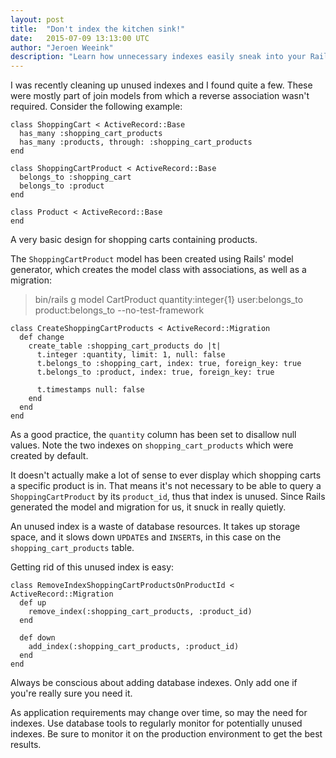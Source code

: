 ```yaml
---
layout: post
title:  "Don't index the kitchen sink!"
date:   2015-07-09 13:13:00 UTC
author: "Jeroen Weeink"
description: "Learn how unnecessary indexes easily sneak into your Rails application, and what you can do about it."
---
```

I was recently cleaning up unused indexes and I found quite a few. These were mostly part of join models from which a reverse association wasn't required. Consider the following example:

    class ShoppingCart < ActiveRecord::Base
      has_many :shopping_cart_products
      has_many :products, through: :shopping_cart_products
    end

    class ShoppingCartProduct < ActiveRecord::Base
      belongs_to :shopping_cart
      belongs_to :product
    end

    class Product < ActiveRecord::Base
    end

A very basic design for shopping carts containing products.

The `ShoppingCartProduct` model has been created using Rails' model generator, which creates the model class with associations, as well as a migration:

> bin/rails g model CartProduct quantity:integer{1} user:belongs_to product:belongs_to --no-test-framework

    class CreateShoppingCartProducts < ActiveRecord::Migration
      def change
        create_table :shopping_cart_products do |t|
          t.integer :quantity, limit: 1, null: false
          t.belongs_to :shopping_cart, index: true, foreign_key: true
          t.belongs_to :product, index: true, foreign_key: true

          t.timestamps null: false
        end
      end
    end

As a good practice, the `quantity` column has been set to disallow null values. Note the two indexes on `shopping_cart_products` which were created by default.

It doesn't actually make a lot of sense to ever display which shopping carts a specific product is in. That means it's not necessary to be able to query a `ShoppingCartProduct` by its `product_id`, thus that index is unused. Since Rails generated the model and migration for us, it snuck in really quietly.

An unused index is a waste of database resources. It takes up storage space, and it slows down `UPDATE`s and `INSERT`s, in this case on the `shopping_cart_products` table.

Getting rid of this unused index is easy:

    class RemoveIndexShoppingCartProductsOnProductId < ActiveRecord::Migration
      def up
        remove_index(:shopping_cart_products, :product_id)
      end

      def down
        add_index(:shopping_cart_products, :product_id)
      end
    end

Always be conscious about adding database indexes. Only add one if you're really sure you need it.

As application requirements may change over time, so may the need for indexes. Use database tools to regularly monitor for potentially unused indexes. Be sure to monitor it on the production environment to get the best results.
